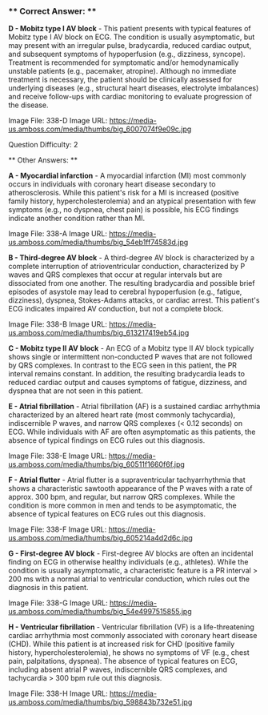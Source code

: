 ### ** Correct Answer: **

**D - Mobitz type I AV block** - This patient presents with typical features of Mobitz type I AV block on ECG. The condition is usually asymptomatic, but may present with an irregular pulse, bradycardia, reduced cardiac output, and subsequent symptoms of hypoperfusion (e.g., dizziness, syncope). Treatment is recommended for symptomatic and/or hemodynamically unstable patients (e.g., pacemaker, atropine). Although no immediate treatment is necessary, the patient should be clinically assessed for underlying diseases (e.g., structural heart diseases, electrolyte imbalances) and receive follow-ups with cardiac monitoring to evaluate progression of the disease.

Image File: 338-D
Image URL: https://media-us.amboss.com/media/thumbs/big_6007074f9e09c.jpg

Question Difficulty: 2

** Other Answers: **

**A - Myocardial infarction** - A myocardial infarction (MI) most commonly occurs in individuals with coronary heart disease secondary to atherosclerosis. While this patient's risk for a MI is increased (positive family history, hypercholesterolemia) and an atypical presentation with few symptoms (e.g., no dyspnea, chest pain) is possible, his ECG findings indicate another condition rather than MI.

Image File: 338-A
Image URL: https://media-us.amboss.com/media/thumbs/big_54eb1ff74583d.jpg

**B - Third-degree AV block** - A third-degree AV block is characterized by a complete interruption of atrioventricular conduction, characterized by P waves and QRS complexes that occur at regular intervals but are dissociated from one another. The resulting bradycardia and possible brief episodes of asystole may lead to cerebral hypoperfusion (e.g., fatigue, dizziness), dyspnea, Stokes-Adams attacks, or cardiac arrest. This patient's ECG indicates impaired AV conduction, but not a complete block.

Image File: 338-B
Image URL: https://media-us.amboss.com/media/thumbs/big_613217419eb54.jpg

**C - Mobitz type II AV block** - An ECG of a Mobitz type II AV block typically shows single or intermittent non-conducted P waves that are not followed by QRS complexes. In contrast to the ECG seen in this patient, the PR interval remains constant. In addition, the resulting bradycardia leads to reduced cardiac output and causes symptoms of fatigue, dizziness, and dyspnea that are not seen in this patient.

**E - Atrial fibrillation** - Atrial fibrillation (AF) is a sustained cardiac arrhythmia characterized by an altered heart rate (most commonly tachycardia), indiscernible P waves, and narrow QRS complexes (< 0.12 seconds) on ECG. While individuals with AF are often asymptomatic as this patients, the absence of typical findings on ECG rules out this diagnosis.

Image File: 338-E
Image URL: https://media-us.amboss.com/media/thumbs/big_60511f1660f6f.jpg

**F - Atrial flutter** - Atrial flutter is a supraventricular tachyarrhythmia that shows a characteristic sawtooth appearance of the P waves with a rate of approx. 300 bpm, and regular, but narrow QRS complexes. While the condition is more common in men and tends to be asymptomatic, the absence of typical features on ECG rules out this diagnosis.

Image File: 338-F
Image URL: https://media-us.amboss.com/media/thumbs/big_605214a4d2d6c.jpg

**G - First-degree AV block** - First-degree AV blocks are often an incidental finding on ECG in otherwise healthy individuals (e.g., athletes). While the condition is usually asymptomatic, a characteristic feature is a PR interval > 200 ms with a normal atrial to ventricular conduction, which rules out the diagnosis in this patient.

Image File: 338-G
Image URL: https://media-us.amboss.com/media/thumbs/big_54e4997515855.jpg

**H - Ventricular fibrillation** - Ventricular fibrillation (VF) is a life-threatening cardiac arrhythmia most commonly associated with coronary heart disease (CHD). While this patient is at increased risk for CHD (positive family history, hypercholesterolemia), he shows no symptoms of VF (e.g., chest pain, palpitations, dyspnea). The absence of typical features on ECG, including absent atrial P waves, indiscernible QRS complexes, and tachycardia > 300 bpm rule out this diagnosis.

Image File: 338-H
Image URL: https://media-us.amboss.com/media/thumbs/big_598843b732e51.jpg

